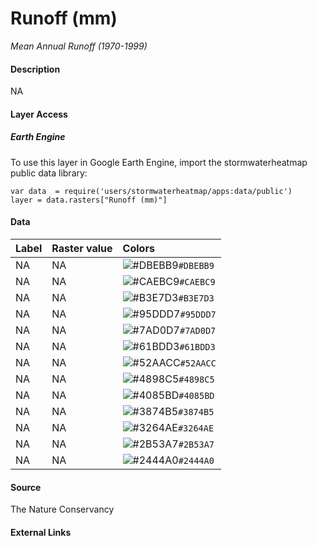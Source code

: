 Runoff (mm)
================

*Mean Annual Runoff (1970-1999)*

#### Description

NA

#### Layer Access

##### Earth Engine

To use this layer in Google Earth Engine, import the stormwaterheatmap
public data library:

    var data  = require('users/stormwaterheatmap/apps:data/public')
    layer = data.rasters["Runoff (mm)"]

#### Data

| Label | Raster value | Colors                                                                    |
|:------|:-------------|:--------------------------------------------------------------------------|
| NA    | NA           | ![\#DBEBB9](https://via.placeholder.com/15/DBEBB9/000000?text=+)`#DBEBB9` |
| NA    | NA           | ![\#CAEBC9](https://via.placeholder.com/15/CAEBC9/000000?text=+)`#CAEBC9` |
| NA    | NA           | ![\#B3E7D3](https://via.placeholder.com/15/B3E7D3/000000?text=+)`#B3E7D3` |
| NA    | NA           | ![\#95DDD7](https://via.placeholder.com/15/95DDD7/000000?text=+)`#95DDD7` |
| NA    | NA           | ![\#7AD0D7](https://via.placeholder.com/15/7AD0D7/000000?text=+)`#7AD0D7` |
| NA    | NA           | ![\#61BDD3](https://via.placeholder.com/15/61BDD3/000000?text=+)`#61BDD3` |
| NA    | NA           | ![\#52AACC](https://via.placeholder.com/15/52AACC/000000?text=+)`#52AACC` |
| NA    | NA           | ![\#4898C5](https://via.placeholder.com/15/4898C5/000000?text=+)`#4898C5` |
| NA    | NA           | ![\#4085BD](https://via.placeholder.com/15/4085BD/000000?text=+)`#4085BD` |
| NA    | NA           | ![\#3874B5](https://via.placeholder.com/15/3874B5/000000?text=+)`#3874B5` |
| NA    | NA           | ![\#3264AE](https://via.placeholder.com/15/3264AE/000000?text=+)`#3264AE` |
| NA    | NA           | ![\#2B53A7](https://via.placeholder.com/15/2B53A7/000000?text=+)`#2B53A7` |
| NA    | NA           | ![\#2444A0](https://via.placeholder.com/15/2444A0/000000?text=+)`#2444A0` |

#### Source

The Nature Conservancy

#### External Links
